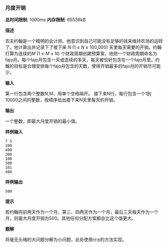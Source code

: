 ### 月度开销

**总时间限制**: 1000ms **内存限制**: 65536kB

**描述**

农夫约翰是一个精明的会计师。他意识到自己可能没有足够的钱来维持农场的运转了。他计算出并记录下了接下来 *N* (1 ≤ *N* ≤ 100,000) 天里每天需要的开销。约翰打算为连续的*M* (1 ≤ *M* ≤ *N*) 个财政周期创建预算案，他把一个财政周期命名为fajo月。每个fajo月包含一天或连续的多天，每天被恰好包含在一个fajo月里。约翰的目标是合理安排每个fajo月包含的天数，使得开销最多的fajo月的开销尽可能少。 

**输入**

第一行包含两个整数N,M，用单个空格隔开。 接下来N行，每行包含一个1到10000之间的整数，按顺序给出接下来N天里每天的开销。

**输出**

一个整数，即最大月度开销的最小值。

**样例输入**

```
7 5
100
400
300
100
500
101
400
```

**样例输出**

```
500
```

**提示**

若约翰将前两天作为一个月，第三、四两天作为一个月，最后三天每天作为一个月，则最大月度开销为500。其他任何分配方案都会比这个值更大。

**题解**

将毫无头绪的大问题分解为小问题，此处使用`分治`的方法实现。